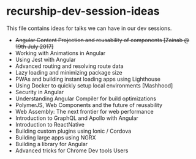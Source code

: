 # recurship-dev-session-ideas

This file contains ideas for talks we can have in our dev sessions.

- ~~Angular Content Projection and reusability of components [Zainab @ 19th July 2017]~~
- Working with Animations in Angular
- Using Jest with Angular
- Advanced routing and resolving route data
- Lazy loading and minimizing package size
- PWAs and building instant loading apps using Lighthouse
- Using Docker to quickly setup local environments [Mashhood]
- Security in Angular
- Understanding Angular Compiler for build optimizations
- PolymerJS, Web Components and the future of reusability
- Web Assembly: The next frontier for web performance
- Introduction to GraphQL and Apollo with Angular
- Introduction to ReactNative
- Building custom plugins using Ionic / Cordova
- Building large apps using NGRX
- Building a library for Angular
- Advanced tricks for Chrome Dev tools Users
